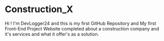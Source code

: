 # Construction_X
Hi ! I'm DevLogger24 and this is my first GitHub Repository and My first Front-End Project
Website completed about a construction company and it's services and what it offer's as a solution.

